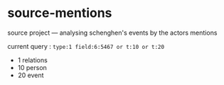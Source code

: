 # source-mentions
source project — analysing schenghen's events by the actors mentions 

current query : `type:1 field:6:5467 or t:10 or t:20`

- 1 relations
- 10 person
- 20 event

